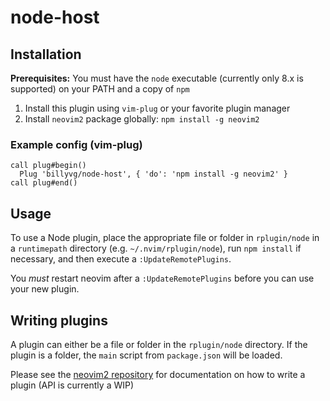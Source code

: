 # node-host
## Installation

**Prerequisites:** You must have the `node` executable (currently only 8.x is supported) on your PATH and a copy of `npm`

1. Install this plugin using `vim-plug` or your favorite plugin manager
2. Install `neovim2` package globally: `npm install -g neovim2`

### Example config (vim-plug)
```vim
call plug#begin()
  Plug 'billyvg/node-host', { 'do': 'npm install -g neovim2' }
call plug#end()
```

## Usage
To use a Node plugin, place the appropriate file or folder in `rplugin/node` in a `runtimepath` directory (e.g. `~/.nvim/rplugin/node`), run `npm install` if necessary, and then execute a `:UpdateRemotePlugins`.

You *must* restart neovim after a `:UpdateRemotePlugins` before you can use your new plugin.

## Writing plugins
A plugin can either be a file or folder in the `rplugin/node` directory. If the plugin is a folder, the `main` script from `package.json` will be loaded.

Please see the [neovim2 repository](https://github.com/neovim/node-client) for documentation on how to write a plugin (API is currently a WIP)
